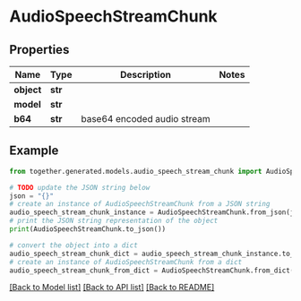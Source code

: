 # AudioSpeechStreamChunk


## Properties

Name | Type | Description | Notes
------------ | ------------- | ------------- | -------------
**object** | **str** |  |
**model** | **str** |  |
**b64** | **str** | base64 encoded audio stream |

## Example

```python
from together.generated.models.audio_speech_stream_chunk import AudioSpeechStreamChunk

# TODO update the JSON string below
json = "{}"
# create an instance of AudioSpeechStreamChunk from a JSON string
audio_speech_stream_chunk_instance = AudioSpeechStreamChunk.from_json(json)
# print the JSON string representation of the object
print(AudioSpeechStreamChunk.to_json())

# convert the object into a dict
audio_speech_stream_chunk_dict = audio_speech_stream_chunk_instance.to_dict()
# create an instance of AudioSpeechStreamChunk from a dict
audio_speech_stream_chunk_from_dict = AudioSpeechStreamChunk.from_dict(audio_speech_stream_chunk_dict)
```
[[Back to Model list]](../README.md#documentation-for-models) [[Back to API list]](../README.md#documentation-for-api-endpoints) [[Back to README]](../README.md)

